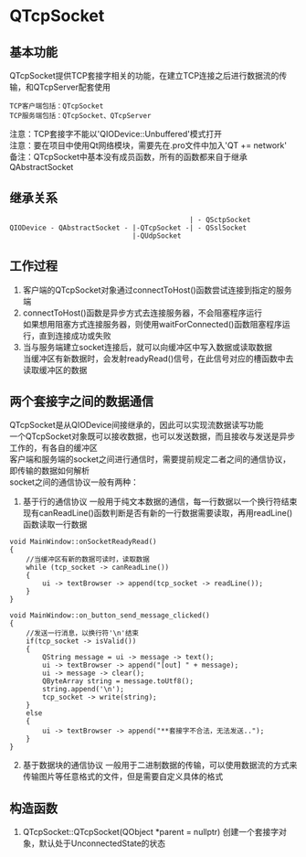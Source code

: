 # QTcpSocket

## 基本功能
QTcpSocket提供TCP套接字相关的功能，在建立TCP连接之后进行数据流的传输，和QTcpServer配套使用  
```
TCP客户端包括：QTcpSocket
TCP服务端包括：QTcpSocket、QTcpServer
```
注意：TCP套接字不能以'QIODevice::Unbuffered'模式打开  
注意：要在项目中使用Qt网络模块，需要先在.pro文件中加入'QT += network'  
备注：QTcpSocket中基本没有成员函数，所有的函数都来自于继承QAbstractSocket  


## 继承关系
```
                                            | - QSctpSocket
QIODevice - QAbstractSocket - |-QTcpSocket -| - QSslSocket
                              |-QUdpSocket
```


## 工作过程
1. 客户端的QTcpSocket对象通过connectToHost()函数尝试连接到指定的服务端
2. connectToHost()函数是异步方式去连接服务器，不会阻塞程序运行  
如果想用阻塞方式连接服务器，则使用waitForConnected()函数阻塞程序运行，直到连接成功或失败  
3. 当与服务端建立socket连接后，就可以向缓冲区中写入数据或读取数据  
当缓冲区有新数据时，会发射readyRead()信号，在此信号对应的槽函数中去读取缓冲区的数据  


## 两个套接字之间的数据通信
QTcpSocket是从QIODevice间接继承的，因此可以实现流数据读写功能  
一个QTcpSocket对象既可以接收数据，也可以发送数据，而且接收与发送是异步工作的，有各自的缓冲区  
客户端和服务端的socket之间进行通信时，需要提前规定二者之间的通信协议，即传输的数据如何解析  
socket之间的通信协议一般有两种：  
1. 基于行的通信协议
一般用于纯文本数据的通信，每一行数据以一个换行符结束  
现有canReadLine()函数判断是否有新的一行数据需要读取，再用readLine()函数读取一行数据  
```
void MainWindow::onSocketReadyRead()
{
    //当缓冲区有新的数据可读时，读取数据
    while (tcp_socket -> canReadLine())
    {
        ui -> textBrowser -> append(tcp_socket -> readLine());
    }
}

void MainWindow::on_button_send_message_clicked()
{
    //发送一行消息，以换行符'\n'结束
    if(tcp_socket -> isValid())
    {
        QString message = ui -> message -> text();
        ui -> textBrowser -> append("[out] " + message);
        ui -> message -> clear();
        QByteArray string = message.toUtf8();
        string.append('\n');
        tcp_socket -> write(string);
    }
    else
    {
        ui -> textBrowser -> append("**套接字不合法，无法发送..");
    }
}
```
2. 基于数据块的通信协议
一般用于二进制数据的传输，可以使用数据流的方式来传输图片等任意格式的文件，但是需要自定义具体的格式  


## 构造函数
1. QTcpSocket::QTcpSocket(QObject \*parent = nullptr)
创建一个套接字对象，默认处于UnconnectedState的状态  